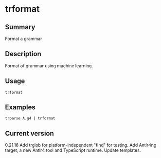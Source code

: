 # trformat

## Summary

Format a grammar

## Description

Format of grammar using machine learning.

## Usage

    trformat

## Examples

    trparse A.g4 | trformat

## Current version

0.21.16 Add trglob for platform-independent "find" for testing. Add Antlr4ng target, a new Antlr4 tool and TypeScript runtime. Update templates.
